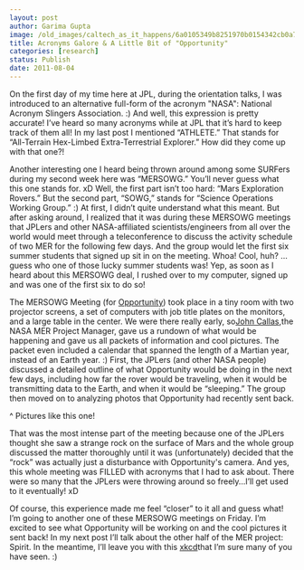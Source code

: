 ```yaml
---
layout: post
author: Garima Gupta
image: /old_images/caltech_as_it_happens/6a0105349b8251970b0154342cb0a7970c.jpg
title: Acronyms Galore & A Little Bit of "Opportunity"
categories: [research]
status: Publish
date: 2011-08-04
---
```



On the first day of my time here at JPL, during the orientation talks, I was introduced to an alternative full-form of the acronym "NASA": National Acronym Slingers Association. :) And well, this expression is pretty accurate! I’ve heard so many acronyms while at JPL that it’s hard to keep track of them all! In my last post I mentioned “ATHLETE.” That stands for “All-Terrain Hex-Limbed Extra-Terrestrial Explorer.” How did they come up with that one?!

Another interesting one I heard being thrown around among some SURFers during my second week here was “MERSOWG.” You’ll never guess what this one stands for. xD Well, the first part isn’t too hard: “Mars Exploration Rovers.” But the second part, “SOWG,” stands for “Science Operations Working Group.” :) At first, I didn’t quite understand what this meant. But after asking around, I realized that it was during these MERSOWG meetings that JPLers and other NASA-affiliated scientists/engineers from all over the world would meet through a teleconference to discuss the activity schedule of two MER for the following few days. And the group would let the first six summer students that signed up sit in on the meeting. Whoa! Cool, huh? …guess who one of those lucky summer students was! Yep, as soon as I heard about this MERSOWG deal, I rushed over to my computer, signed up and was one of the first six to do so!

The MERSOWG Meeting (for [Opportunity](https://en.wikipedia.org/wiki/Opportunity_rover)) took place in a tiny room with two projector screens, a set of computers with job title plates on the monitors, and a large table in the center. We were there really early, so[John Callas](https://www.nasa.gov/mission_pages/mer/070628/callas.html),the NASA MER Project Manager, gave us a rundown of what would be happening and gave us all packets of information and cool pictures. The packet even included a calendar that spanned the length of a Martian year, instead of an Earth year. :) First, the JPLers (and other NASA people) discussed a detailed outline of what Opportunity would be doing in the next few days, including how far the rover would be traveling, when it would be transmitting data to the Earth, and when it would be “sleeping.” The group then moved on to analyzing photos that Opportunity had recently sent back.

^ Pictures like this one!

That was the most intense part of the meeting because one of the JPLers thought she saw a strange rock on the surface of Mars and the whole group discussed the matter thoroughly until it was (unfortunately) decided that the “rock” was actually just a disturbance with Opportunity's camera. And yes, this whole meeting was FILLED with acronyms that I had to ask about. There were so many that the JPLers were throwing around so freely…I’ll get used to it eventually! xD

Of course, this experience made me feel “closer” to it all and guess what! I’m going to another one of these MERSOWG meetings on Friday. I’m excited to see what Opportunity will be working on and the cool pictures it sent back! In my next post I’ll talk about the other half of the MER project: Spirit. In the meantime, I’ll leave you with this [xkcd](https://xkcd.com/695/)that I’m sure many of you have seen. :)


